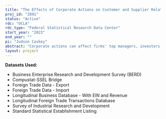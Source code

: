 ```yaml
---
title: "The Effects of Corporate Actions on Customer and Supplier Relationships"
proj_id: "2891"
status: "Active"
rdc: "UCLA"
rdc_type: "Federal Statistical Research Data Center"
start_year: "2023"
end_year: ""
pi: "Judson Caskey"
abstract: "Corporate actions can affect firms' top managers, investors, consumers, and other firms in the same industry in various ways. However, there is little evidence of the effects of different types of corporate actions on international trade. In this project, we plan to use the Longitudinal Foreign Trade Transactions Database (LFTTD) to investigate whether different types of corporate actions affect companies' customer-supplier relationships, especially in the international market. Specifically, we will examine the impacts on prices, trade volumes, total exports/imports, the number of trading partners, and the number of destination countries."
layout: project
---
```


**Datasets Used:**

  - Business Enterprise Research and Development Survey (BERD) 
  - Compustat-SSEL Bridge 
  - Foreign Trade Data - Export 
  - Foreign Trade Data - Import 
  - Longitudinal Business Database - With EIN and Revenue 
  - Longitudinal Foreign Trade Transactions Database 
  - Survey of Industrial Research and Development 
  - Standard Statistical Establishment Listing 

